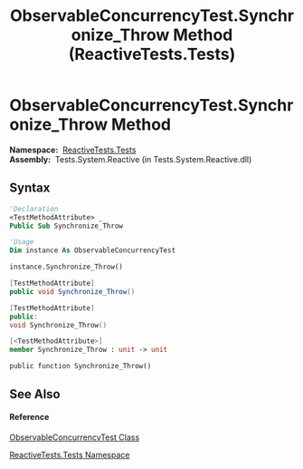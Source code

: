 ﻿---
title: ObservableConcurrencyTest.Synchronize_Throw Method  (ReactiveTests.Tests)
TOCTitle: Synchronize_Throw Method
ms:assetid: M:ReactiveTests.Tests.ObservableConcurrencyTest.Synchronize_Throw
ms:mtpsurl: https://msdn.microsoft.com/en-us/library/reactivetests.tests.observableconcurrencytest.synchronize_throw(v=VS.103)
ms:contentKeyID: 36619126
ms.date: 06/28/2011
mtps_version: v=VS.103
f1_keywords:
- ReactiveTests.Tests.ObservableConcurrencyTest.Synchronize_Throw
dev_langs:
- CSharp
- JScript
- VB
- FSharp
- c++
---

# ObservableConcurrencyTest.Synchronize\_Throw Method

**Namespace:**  [ReactiveTests.Tests](hh289046\(v=vs.103\).md)  
**Assembly:**  Tests.System.Reactive (in Tests.System.Reactive.dll)

## Syntax

``` vb
'Declaration
<TestMethodAttribute> _
Public Sub Synchronize_Throw
```

``` vb
'Usage
Dim instance As ObservableConcurrencyTest

instance.Synchronize_Throw()
```

``` csharp
[TestMethodAttribute]
public void Synchronize_Throw()
```

``` c++
[TestMethodAttribute]
public:
void Synchronize_Throw()
```

``` fsharp
[<TestMethodAttribute>]
member Synchronize_Throw : unit -> unit 
```

``` jscript
public function Synchronize_Throw()
```

## See Also

#### Reference

[ObservableConcurrencyTest Class](hh303373\(v=vs.103\).md)

[ReactiveTests.Tests Namespace](hh289046\(v=vs.103\).md)


